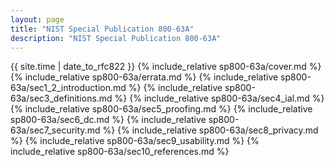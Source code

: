 ```yaml
---
layout: page
title: "NIST Special Publication 800-63A"
description: "NIST Special Publication 800-63A"
---
```


{{ site.time | date_to_rfc822 }}
{% include_relative sp800-63a/cover.md %}
{% include_relative sp800-63a/errata.md %}
{% include_relative sp800-63a/sec1_2_introduction.md %}
{% include_relative sp800-63a/sec3_definitions.md %}
{% include_relative sp800-63a/sec4_ial.md %}
{% include_relative sp800-63a/sec5_proofing.md %}
{% include_relative sp800-63a/sec6_dc.md %}
{% include_relative sp800-63a/sec7_security.md %}
{% include_relative sp800-63a/sec8_privacy.md %}
{% include_relative sp800-63a/sec9_usability.md %}
{% include_relative sp800-63a/sec10_references.md %}

